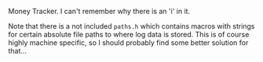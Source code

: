 Money Tracker. I can't remember why there is an 'i' in it.

Note that there is a not included `paths.h` which contains macros with strings
for certain absolute file paths to where log data is stored. This is of course
highly machine specific, so I should probably find some better solution for
that...
